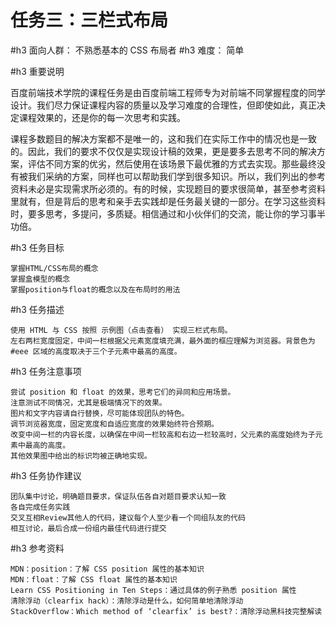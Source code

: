 # 任务三：三栏式布局

#h3 面向人群：
    不熟悉基本的 CSS 布局者
#h3 难度：
    简单

#h3 重要说明

百度前端技术学院的课程任务是由百度前端工程师专为对前端不同掌握程度的同学设计。我们尽力保证课程内容的质量以及学习难度的合理性，但即使如此，真正决定课程效果的，还是你的每一次思考和实践。

课程多数题目的解决方案都不是唯一的，这和我们在实际工作中的情况也是一致的。因此，我们的要求不仅仅是实现设计稿的效果，更是要多去思考不同的解决方案，评估不同方案的优劣，然后使用在该场景下最优雅的方式去实现。那些最终没有被我们采纳的方案，同样也可以帮助我们学到很多知识。所以，我们列出的参考资料未必是实现需求所必须的。有的时候，实现题目的要求很简单，甚至参考资料里就有，但是背后的思考和亲手去实践却是任务最关键的一部分。在学习这些资料时，要多思考，多提问，多质疑。相信通过和小伙伴们的交流，能让你的学习事半功倍。

#h3 任务目标

    掌握HTML/CSS布局的概念
    掌握盒模型的概念
    掌握position与float的概念以及在布局时的用法

#h3 任务描述

    使用 HTML 与 CSS 按照 示例图（点击查看） 实现三栏式布局。
    左右两栏宽度固定，中间一栏根据父元素宽度填充满，最外面的框应理解为浏览器。背景色为 #eee 区域的高度取决于三个子元素中最高的高度。

#h3 任务注意事项

    尝试 position 和 float 的效果，思考它们的异同和应用场景。
    注意测试不同情况，尤其是极端情况下的效果。
    图片和文字内容请自行替换，尽可能体现团队的特色。
    调节浏览器宽度，固定宽度和自适应宽度的效果始终符合预期。
    改变中间一栏的内容长度，以确保在中间一栏较高和右边一栏较高时，父元素的高度始终为子元素中最高的高度。
    其他效果图中给出的标识均被正确地实现。

#h3 任务协作建议

    团队集中讨论，明确题目要求，保证队伍各自对题目要求认知一致
    各自完成任务实践
    交叉互相Review其他人的代码，建议每个人至少看一个同组队友的代码
    相互讨论，最后合成一份组内最佳代码进行提交

#h3 参考资料

    MDN：position：了解 CSS position 属性的基本知识
    MDN：float：了解 CSS float 属性的基本知识
    Learn CSS Positioning in Ten Steps：通过具体的例子熟悉 position 属性
    清除浮动（clearfix hack）：清除浮动是什么，如何简单地清除浮动
    StackOverflow：Which method of ‘clearfix’ is best?：清除浮动黑科技完整解读
